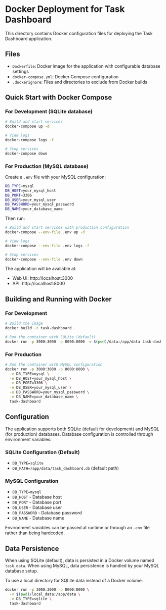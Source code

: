 # Docker Deployment for Task Dashboard

This directory contains Docker configuration files for deploying the Task Dashboard application.

## Files

- `Dockerfile`: Docker image for the application with configurable database settings
- `docker-compose.yml`: Docker Compose configuration
- `.dockerignore`: Files and directories to exclude from Docker builds

## Quick Start with Docker Compose

### For Development (SQLite database)
```bash
# Build and start services
docker-compose up -d

# View logs
docker-compose logs -f

# Stop services
docker-compose down
```

### For Production (MySQL database)
Create a `.env` file with your MySQL configuration:
```bash
DB_TYPE=mysql
DB_HOST=your_mysql_host
DB_PORT=3306
DB_USER=your_mysql_user
DB_PASSWORD=your_mysql_password
DB_NAME=your_database_name
```

Then run:
```bash
# Build and start services with production configuration
docker-compose --env-file .env up -d

# View logs
docker-compose --env-file .env logs -f

# Stop services
docker-compose --env-file .env down
```

The application will be available at:
- Web UI: http://localhost:3000
- API: http://localhost:8000

## Building and Running with Docker

### For Development
```bash
# Build the image
docker build -t task-dashboard .

# Run the container with SQLite (default)
docker run -p 3000:3000 -p 8000:8000 -v $(pwd)/data:/app/data task-dashboard
```

### For Production
```bash
# Run the container with MySQL configuration
docker run -p 3000:3000 -p 8000:8000 \
  -e DB_TYPE=mysql \
  -e DB_HOST=your_mysql_host \
  -e DB_PORT=3306 \
  -e DB_USER=your_mysql_user \
  -e DB_PASSWORD=your_mysql_password \
  -e DB_NAME=your_database_name \
  task-dashboard
```

## Configuration

The application supports both SQLite (default for development) and MySQL (for production) databases.
Database configuration is controlled through environment variables:

### SQLite Configuration (Default)
- `DB_TYPE=sqlite`
- `DB_PATH=/app/data/task_dashboard.db` (default path)

### MySQL Configuration
- `DB_TYPE=mysql`
- `DB_HOST` - Database host
- `DB_PORT` - Database port
- `DB_USER` - Database user
- `DB_PASSWORD` - Database password
- `DB_NAME` - Database name

Environment variables can be passed at runtime or through an `.env` file rather than being hardcoded.

## Data Persistence

When using SQLite (default), data is persisted in a Docker volume named `task_data`. 
When using MySQL, data persistence is handled by your MySQL database setup.

To use a local directory for SQLite data instead of a Docker volume:
```bash
docker run -p 3000:3000 -p 8000:8000 \
  -v $(pwd)/local_data:/app/data \
  -e DB_TYPE=sqlite \
  task-dashboard
```